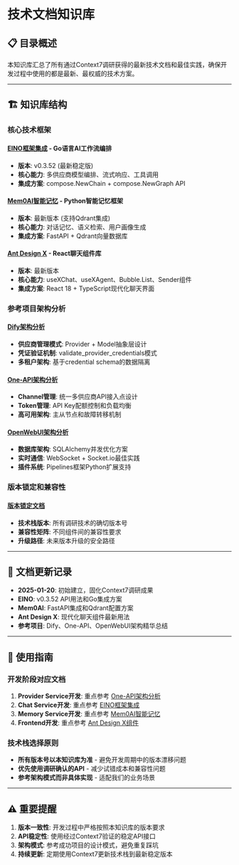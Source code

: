 # 技术文档知识库

## 📋 目录概述

本知识库汇总了所有通过Context7调研获得的最新技术文档和最佳实践，确保开发过程中使用的都是最新、最权威的技术方案。

---

## 🏗️ 知识库结构

### **核心技术框架**

#### **[EINO框架集成](./eino-framework)** - Go语言AI工作流编排
- **版本**: v0.3.52 (最新稳定版)
- **核心能力**: 多供应商模型编排、流式响应、工具调用
- **集成方案**: compose.NewChain + compose.NewGraph API

#### **[Mem0AI智能记忆](./mem0ai-integration)** - Python智能记忆框架  
- **版本**: 最新版本 (支持Qdrant集成)
- **核心能力**: 对话记忆、语义检索、用户画像生成
- **集成方案**: FastAPI + Qdrant向量数据库

#### **[Ant Design X](./antd-x-components)** - React聊天组件库
- **版本**: 最新版本
- **核心能力**: useXChat、useXAgent、Bubble.List、Sender组件
- **集成方案**: React 18 + TypeScript现代化聊天界面

### **参考项目架构分析**

#### **[Dify架构分析](./reference-projects/dify-analysis.md)**
- **供应商管理模式**: Provider + Model抽象层设计
- **凭证验证机制**: validate_provider_credentials模式
- **多租户架构**: 基于credential schema的数据隔离

#### **[One-API架构分析](./reference-projects/one-api-analysis.md)**  
- **Channel管理**: 统一多供应商API接入点设计
- **Token管理**: API Key配额控制和负载均衡
- **高可用架构**: 主从节点和故障转移机制

#### **[OpenWebUI架构分析](./reference-projects/openwebui-analysis.md)**
- **数据库架构**: SQLAlchemy并发优化方案
- **实时通信**: WebSocket + Socket.io最佳实践  
- **插件系统**: Pipelines框架Python扩展支持

### **版本锁定和兼容性**

#### **[版本锁定文档](./version-locks)**
- **技术栈版本**: 所有调研技术的确切版本号
- **兼容性矩阵**: 不同组件间的兼容性要求
- **升级路径**: 未来版本升级的安全路径

---

## 📅 文档更新记录

- **2025-01-20**: 初始建立，固化Context7调研成果
- **EINO**: v0.3.52 API用法和Go集成方案
- **Mem0AI**: FastAPI集成和Qdrant配置方案
- **Ant Design X**: 现代化聊天组件最新用法
- **参考项目**: Dify、One-API、OpenWebUI架构精华总结

---

## 🎯 使用指南

### **开发阶段对应文档**
1. **Provider Service开发**: 重点参考 [One-API架构分析](./reference-projects/one-api-analysis.md)
2. **Chat Service开发**: 重点参考 [EINO框架集成](./eino-framework/)
3. **Memory Service开发**: 重点参考 [Mem0AI智能记忆](./mem0ai-integration/)
4. **Frontend开发**: 重点参考 [Ant Design X组件](./antd-x-components/)

### **技术栈选择原则**
- **所有版本号以本知识库为准** - 避免开发周期中的版本漂移问题
- **优先使用调研确认的API** - 减少试错成本和兼容性问题
- **参考架构模式而非具体实现** - 适配我们的业务场景

---

## ⚠️ 重要提醒

1. **版本一致性**: 开发过程中严格按照本知识库的版本要求
2. **API稳定性**: 使用经过Context7验证的稳定API接口
3. **架构模式**: 参考成功项目的设计模式，避免重复踩坑
4. **持续更新**: 定期使用Context7更新技术栈到最新稳定版本